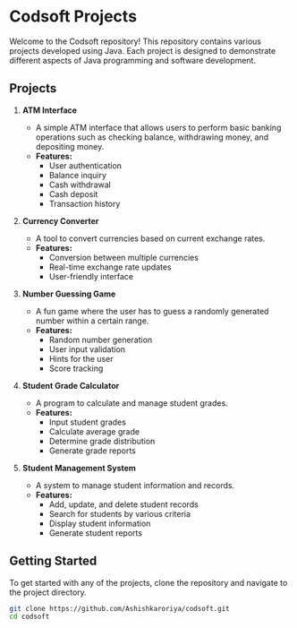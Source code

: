 # Codsoft Projects

Welcome to the Codsoft repository! This repository contains various projects developed using Java. Each project is designed to demonstrate different aspects of Java programming and software development.

## Projects

1. **ATM Interface**
   - A simple ATM interface that allows users to perform basic banking operations such as checking balance, withdrawing money, and depositing money.
   - **Features:**
     - User authentication
     - Balance inquiry
     - Cash withdrawal
     - Cash deposit
     - Transaction history

2. **Currency Converter**
   - A tool to convert currencies based on current exchange rates.
   - **Features:**
     - Conversion between multiple currencies
     - Real-time exchange rate updates
     - User-friendly interface

3. **Number Guessing Game**
   - A fun game where the user has to guess a randomly generated number within a certain range.
   - **Features:**
     - Random number generation
     - User input validation
     - Hints for the user
     - Score tracking

4. **Student Grade Calculator**
   - A program to calculate and manage student grades.
   - **Features:**
     - Input student grades
     - Calculate average grade
     - Determine grade distribution
     - Generate grade reports

5. **Student Management System**
   - A system to manage student information and records.
   - **Features:**
     - Add, update, and delete student records
     - Search for students by various criteria
     - Display student information
     - Generate student reports

## Getting Started

To get started with any of the projects, clone the repository and navigate to the project directory.

```bash
git clone https://github.com/Ashishkaroriya/codsoft.git
cd codsoft
